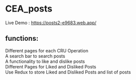 # CEA_posts

Live Demo : https://posts2-e9683.web.app/

## functions:
Different pages for each CRU Operation<br/>
A search bar to search posts<br/>
A functionality to like and dislike posts<br/>
Different Pages for Liked and Disliked Posts<br/>
Use Redux to store Liked and Disliked Posts and list of posts
